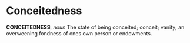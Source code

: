 # Conceitedness

**CONCEITEDNESS**, _noun_ The state of being conceited; conceit; vanity; an overweening fondness of ones own person or endowments.